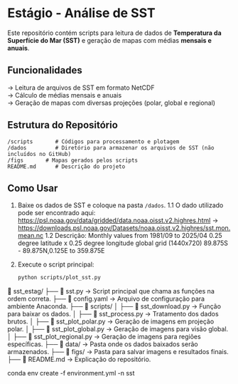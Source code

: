 #  Estágio - Análise de SST 

Este repositório contém scripts para leitura de dados de **Temperatura da Superfície do Mar (SST)** e geração de mapas com médias **mensais e anuais**.

##  Funcionalidades
-> Leitura de arquivos de SST em formato NetCDF  
-> Cálculo de médias mensais e anuais  
-> Geração de mapas com diversas projeções (polar, global e regional)  

##  Estrutura do Repositório
```
/scripts       # Códigos para processamento e plotagem  
/dados         # Diretório para armazenar os arquivos de SST (não incluídos no GitHub)  
/figs       # Mapas gerados pelos scripts  
README.md      # Descrição do projeto  
```

## Como Usar
1. Baixe os dados de SST e coloque na pasta `/dados`.
1.1 O dado utilizado pode ser encontrado aqui: https://psl.noaa.gov/data/gridded/data.noaa.oisst.v2.highres.html
-> https://downloads.psl.noaa.gov/Datasets/noaa.oisst.v2.highres/sst.mon.mean.nc
1.2 Descrição:
Monthly values from 1981/09 to 2025/04
0.25 degree latitude x 0.25 degree longitude global grid (1440x720)
89.875S - 89.875N,0.125E to 359.875E

2. Execute o script principal:  
   ```bash
   python scripts/plot_sst.py
   ```  
   
📂 sst_estag/
├── 📜 sst.py → Script principal que chama as funções na ordem correta.
├── 📜 config.yaml → Arquivo de configuração para ambiente Anaconda.
├── 📂 scripts/
│ ├── 📜 sst_download.py → Função para baixar os dados.
│ ├── 📜 sst_process.py → Tratamento dos dados brutos.
│ ├── 📜 sst_plot_polar.py → Geração de imagens em projeção polar.
│ ├── 📜 sst_plot_global.py → Geração de imagens para visão global.
│ ├── 📜 sst_plot_regional.py → Geração de imagens para regiões específicas.
├── 📂 data/ → Pasta onde os dados baixados serão armazenados.
├── 📂 figs/ → Pasta para salvar imagens e resultados finais.
├── 📜 README.md → Explicação do repositório.

conda env create -f environment.yml -n sst

